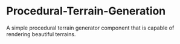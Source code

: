 # Procedural-Terrain-Generation
A simple procedural terrain generator component that is capable of rendering beautiful terrains.
